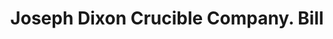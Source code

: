 ---
doi: 10.7916/D8JW9RZ1
date_other: '1880'
date_other_textual: 1880-1889
form: printed ephemera
genre:
- Invoices
name:
- Joseph Dixon Crucible Company
object_in_context_url: https://biggert.cul.columbia.edu/items/view/ave_biggert_00800
subject_hierarchical_geographic:
- Jersey City, New Jersey, United States
subject_name:
- Joseph Dixon Crucible Company
title: Joseph Dixon Crucible Company. Bill
sort_title: Joseph Dixon Crucible Company. Bill
call_number: ave_biggert_00800
coordinates:
- 40.714,-74.071
pid: ave_biggert_00800
identifiers: ave_biggert_00800
canvas_id: ldpd:396072
permalink: "/items/ave_biggert_00800/"
layout: iiif-image-page
---
